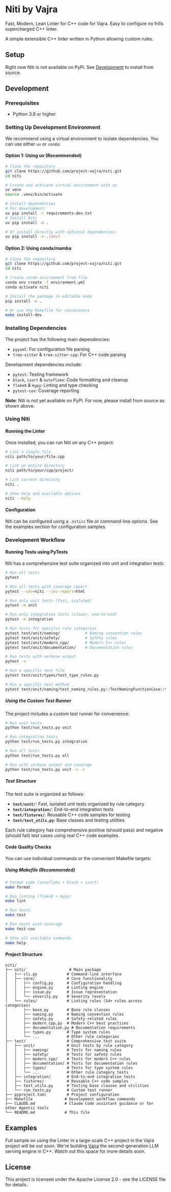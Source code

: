 # Niti by Vajra 

Fast, Modern, Lean Linter for C++ code for Vajra. Easy to configure no frills supercharged C++ linter.

A simple extensible C++ linter written in Python allowing custom rules.

## Setup

Right now Niti is not available on PyPi. See [Development](#option-1-using-uv-recommended) to install from source.

## Development

### Prerequisites

- Python 3.8 or higher

### Setting Up Development Environment

We recommend using a virtual environment to isolate dependencies. You can use either `uv` or `conda`:

#### Option 1: Using uv (Recommended)
```bash
# Clone the repository
git clone https://github.com/project-vajra/niti.git
cd niti

# Create and activate virtual environment with uv
uv venv
source .venv/bin/activate 

# Install dependencies
# For development:
uv pip install -r requirements-dev.txt
# Install Niti
uv pip install -e .

# Or install directly with optional dependencies:
uv pip install -e .[dev]
```

#### Option 2: Using conda/mamba
```bash
# Clone the repository
git clone https://github.com/project-vajra/niti.git
cd niti

# Create conda environment from file
conda env create -f environment.yml
conda activate niti

# Install the package in editable mode
pip install -e .

# Or use the Makefile for convenience
make install-dev
```

### Installing Dependencies

The project has the following main dependencies:
- `pyyaml`: For configuration file parsing
- `tree-sitter` & `tree-sitter-cpp`: For C++ code parsing

Development dependencies include:
- `pytest`: Testing framework
- `black`, `isort` & `autoflake`: Code formatting and cleanup
- `flake8` & `mypy`: Linting and type checking
- `pytest-cov`: Coverage reporting

**Note**: Niti is not yet available on PyPI. For now, please install from source as shown above.

### Using Niti

#### Running the Linter

Once installed, you can run Niti on any C++ project:

```bash
# Lint a single file
niti path/to/your/file.cpp

# Lint an entire directory
niti path/to/your/cpp/project/

# Lint current directory
niti .

# Show help and available options
niti --help
```

#### Configuration

Niti can be configured using a `.nitirc` file or command-line options. See the examples section for configuration samples.

### Development Workflow

#### Running Tests using PyTests

Niti has a comprehensive test suite organized into unit and integration tests:

```bash
# Run all tests
pytest

# Run all tests with coverage report
pytest --cov=niti --cov-report=html

# Run only unit tests (fast, isolated)
pytest -m unit

# Run only integration tests (slower, end-to-end)
pytest -m integration

# Run tests for specific rule categories
pytest test/unit/naming/           # Naming convention rules
pytest test/unit/safety/           # Safety rules
pytest test/unit/modern_cpp/       # Modern C++ rules
pytest test/unit/documentation/    # Documentation rules

# Run tests with verbose output
pytest -v

# Run a specific test file
pytest test/unit/types/test_type_rules.py

# Run a specific test method
pytest test/unit/naming/test_naming_rules.py::TestNamingFunctionCase::test_detects_snake_case_functions
```

##### Using the Custom Test Runner

The project includes a custom test runner for convenience:

```bash
# Run unit tests
python test/run_tests.py unit

# Run integration tests
python test/run_tests.py integration

# Run all tests
python test/run_tests.py all

# Run with verbose output and coverage
python test/run_tests.py unit -v -c
```

##### Test Structure

The test suite is organized as follows:
- **`test/unit/`**: Fast, isolated unit tests organized by rule category
- **`test/integration/`**: End-to-end integration tests
- **`test/fixtures/`**: Reusable C++ code samples for testing
- **`test/test_utils.py`**: Base classes and testing utilities

Each rule category has comprehensive positive (should pass) and negative (should fail) test cases using real C++ code examples.

#### Code Quality Checks

You can use individual commands or the convenient Makefile targets:

##### Using Makefile (Recommended)
```bash
# Format code (autoflake + black + isort)
make format

# Run linting (flake8 + mypy)
make lint

# Run tests
make test

# Run tests with coverage
make test-cov

# Show all available commands
make help
```

#### Project Structure
```
niti/
├── niti/                   # Main package
│   ├── cli.py             # Command-line interface
│   ├── core/              # Core functionality
│   │   ├── config.py      # Configuration handling
│   │   ├── engine.py      # Linting engine
│   │   ├── issue.py       # Issue representation
│   │   └── severity.py    # Severity levels
│   └── rules/             # Linting rules (54+ rules across categories)
│       ├── base.py        # Base rule classes
│       ├── naming.py      # Naming convention rules
│       ├── safety.py      # Safety-related rules
│       ├── modern_cpp.py  # Modern C++ best practices
│       ├── documentation.py # Documentation requirements
│       ├── types.py       # Type system rules
│       └── ...            # Other rule categories
├── test/                  # Comprehensive test suite
│   ├── unit/              # Unit tests by rule category
│   │   ├── naming/        # Tests for naming rules
│   │   ├── safety/        # Tests for safety rules
│   │   ├── modern_cpp/    # Tests for modern C++ rules
│   │   ├── documentation/ # Tests for documentation rules
│   │   ├── types/         # Tests for type system rules
│   │   └── ...            # Other rule category tests
│   ├── integration/       # End-to-end integration tests
│   ├── fixtures/          # Reusable C++ code samples
│   ├── test_utils.py      # Testing base classes and utilities
│   └── run_tests.py       # Custom test runner
├── pyproject.toml         # Project configuration
├── Makefile              # Development workflow commands
├── CLAUDE.md             # Claude Code assistant guidance or for other Agentic tools
└── README.md             # This file
```

## Examples

Full sample on using the Linter in a large-scale C++ project in the Vajra project will be out soon. We're building [Vajra](https://github.com/project-vajra/vajra) the second-generation LLM serving engine in C++. Watch out this space for more details soon.

## License

This project is licensed under the Apache License 2.0 - see the LICENSE file for details.